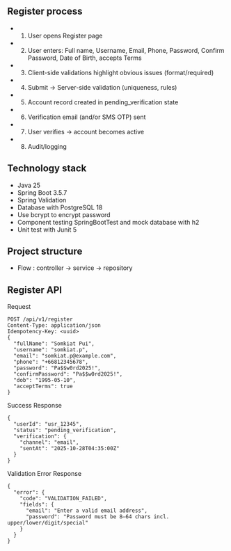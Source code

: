 ## Register process 
* 1. User opens Register page 
* 2. User enters: Full name, Username, Email, Phone, Password, Confirm Password, Date of Birth, accepts Terms
* 3. Client-side validations highlight obvious issues (format/required) 
* 4. Submit → Server-side validation (uniqueness, rules)
* 5. Account record created in pending_verification state
* 6. Verification email (and/or SMS OTP) sent 
* 7. User verifies → account becomes active 
* 8. Audit/logging

## Technology stack
* Java 25
* Spring Boot 3.5.7
* Spring Validation
* Database with PostgreSQL 18
* Use bcrypt to encrypt password
* Component testing SpringBootTest and mock database with h2
* Unit test with Junit 5

## Project structure
* Flow : controller -> service -> repository

## Register API

Request
```
POST /api/v1/register
Content-Type: application/json
Idempotency-Key: <uuid>
{
  "fullName": "Somkiat Pui",
  "username": "somkiat.p",
  "email": "somkiat.p@example.com",
  "phone": "+66812345678",
  "password": "Pa$$w0rd2025!",
  "confirmPassword": "Pa$$w0rd2025!",
  "dob": "1995-05-10",
  "acceptTerms": true
}
```

Success Response
```
{
  "userId": "usr_12345",
  "status": "pending_verification",
  "verification": {
    "channel": "email",
    "sentAt": "2025-10-28T04:35:00Z"
  }
}
```

Validation Error Response
```
{
  "error": {
    "code": "VALIDATION_FAILED",
    "fields": {
      "email": "Enter a valid email address",
      "password": "Password must be 8–64 chars incl. upper/lower/digit/special"
    }
  }
}
```